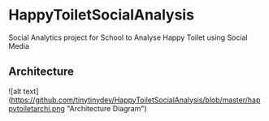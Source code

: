 # HappyToiletSocialAnalysis
Social Analytics project for School to Analyse Happy Toilet using Social Media

## Architecture
![alt text] (https://github.com/tinytinydev/HappyToiletSocialAnalysis/blob/master/happytoiletarchi.png "Architecture Diagram")
